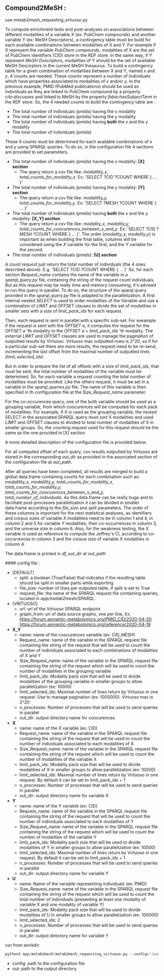 ## Compound2MeSH :

use metab2mesh_requesting_virtuoso.py

To compute enrichment tests and post-analyses on associations between different modalities of a variable X (ex: PubChem compounds) and another variable Y (ex: MeSH Descriptors), a contingency table must be build for each available combinations between modalities of X and Y. For example if X represent the variable *PubChem compounds*, modalities of X are the set of PubChem identifiers (CID) store in the RDF store. In the same way, if Y represent *MeSH Descriptors*, modalities of Y should be the set of available MeSH Descirptors in the current MeSH thesaurus.
To build a contingency table for a given combination of modalities between X and Y, named *x* and *y*, 4 counts are needed. These counts represent a number of individuals which have properties associated to modalities of *x* and/or *y*. In the previous example, PMID (PubMed publications) should be used as individuals as they are linked to PubChem compound by a property *cito:discusses* and linked to MeSH by the property *fabio:hasSubjectTerm* in the RDF store.
So, the 4 needed counts to build the contingency table are :
- The total number of individuals (pmids) having the *x* modality
- The total number of individuals (pmids) having the *y* modality
- The total number of individuals (pmids) having **both** the *x* and the *y* modality
- The total number of individuals (pmids)

These 4 counts must be determined for each available combinations of *x* and *y* using SPARQL queries. To do so, in the configuration file 4 sections are provided to set parameters.

- The total number of individuals (pmids) having the *x* modality: **[X] section**
  - The query return a csv file like: *modalility_x, total_counts_for_modality_x*. Ex: 'SELECT ?CID ?COUNT WHERE { ... }'
- The total number of individuals (pmids) having the *y* modality: **[Y] section**
  - The query return a csv file like: *modalility_y, total_counts_for_modality_y*. Ex: 'SELECT ?MESH ?COUNT WHERE { ... }'
- The total number of individuals (pmids) having **both** the *x* and the *y* modality: **[X_Y] section**
  - The query return a csv file like: *modality_x, modality_y, total_counts_for_coocurences_between_x_and_y*. Ex: 'SELECT ?CID ?MESH ?COUNT WHERE { ... }'. The order (*modality_x, modality_y*) is important as when building the final table, columns will be considered using the *X* variable for the first, and the *Y* variable for the second.
- The total number of individuals (pmids): **[U] section**

A *count request* just return the total number of individuals (the 4 ones described above). E.g. 'SELECT ?CID  ?COUNT WHERE { ... }'
So, for each section *Request_name* contains the name of the variable in a *sparql_query.py* file, containing the string of the request count individuals. But as this request may be really time and memory consuming, it's advised to run this query in parallel. To do so, the structure of the sparql query provided in the *sparql_query.py* file is adapted to the parallelization. A first internal nested *SELECT* is used to order modalities of the Variable and use a combination of *LIMIT* and *OFFSET* clauses to divide the set of modalities in smaller sets with a size of *limit_pack_ids* for each request.

Then, each request is sent in parallel with a specific sub-set. For exeample if the request is sent with the *OFFSET a*, it computes the request for the *OFFSET a* 'th modality to the *OFFSET a + limit_pack_ids* 'th modality. The external *LIMIT* and *OFFSET* clauses are used to manage the pagination of outputted results by Virtuoso. Virtuoso max outputted rows is 2^20, so if for a particular sub-set there are more results, the request need to be re-send, incrementing the last offset from the maximal number of outputted lines (*limit_selected_ids*)

But in order to prepare the list of all offsets with a size of *limit_pack_ids*, that must be sent, the total number of modalities of the variable must be determined. So, for each variable a request counting the total number of modalities must be provided. Like the others request, it must be set in a variable in the *sparql_queries.py* file. The name of this variable is then specified in th configuration file at the *Size_Request_name* parameter.

For the co-occurences query, one of the both variable should be used as a grouping variable, from which coocurences will be computed for each pack of modalities. For example, if X is used as the grouping variable, the nested SELECT in the associated SPARQL query must sort X modalities and used *LIMIT* and *OFFSET* clauses to divided to total number of modalities of X in smaller groups. So, the counting request used for this request should be the same as the one provided in [X] section

A more detailed description of the configuration file is provided below.

For all computed offset of each query, csv results outputted by Virtuoso are stored in the corresponding *out_dir* as provided in the associated section of the configuration file at *out_path*.

After all queries have been completed, all results are merged to build a global data.frame containing counts for each combination such as:
*modalility_x, modalility_y, total_counts_for_modality_x, total_counts_for_modality_y, total_counts_for_coocurences_between_x_and_y, total_number_of_individuals*. As this data.frame can be really huge and to facilitate post-processes parallelization it can be divided in smaller data.frame according to the *file_size* and *split* parameters. The order of these columns is important for the next statistical analyses, as identifiers and corpus sizes of variable $X$ modalities need to be in column 1 and 4, in column 2 and 5 for variable $Y$ modalities, their co-occurrences in column 3, and the universe size in column 6. Also, for the weakness testing, the $X$ variable is used as reference to compute the Jeffrey's CI, according to co-occurrences in column 3 and the corpus size of variable $X$ modalities in column 4.

The data.frame is printed in *df_out_dir* at *out_path*

#### config file :

- [DEFAULT]
  - split: a boolean (True/False) that indicates if the resulting table should be split in smaller parts while exporting
  - file_size: number of lines per outputed table, if split is set to True
  - request_file: the name of the SPARQL request file containing queries, located in *app/metab2mesh/SPARQL*.
- [VIRTUOSO]
  - url: url of the Virtuoso SPARQL endpoint
  - graph_from: uri of data source graphs, one per line, Ex:
    https://forum.semantic-metabolomics.org/PMID_CID/2020-04-20
    https://forum.semantic-metabolomics.org/reference/2020-04-19
- **X_Y**
  - name: name of the coocurences variable (ex: CID_MESH)
  - Request_name: name of the variable in the SPARQL request file containing the string of the request that will be used to count the number of individuals associated to each combinations of modalities of X and Y
  - Size_Request_name: name of the variable in the SPARQL request file containing the string of the request which will be used to count the number of modalities in the grouping variable
  - limit_pack_ids: Modality pack size that will be used to divide modalities of the grouping variable in smaller groups to allow parallelization (ex: 10000)
  - limit_selected_ids: Maximal number of lines return by Virtuoso in one request. Use to manage pagination (ex: 1000000). Virtuoso max is 2^20
  - n_processes: Number of processes that will be used to send queries in parallel
  - out_dir: output directory name for coocurences
- **X**
  - name: name of the X variable (ex: CID)
  - Request_name: name of the variable in the SPARQL request file containing the string of the request that will be used to count the number of individuals associated to each modalities of X
  - Size_Request_name:  name of the variable in the SPARQL request file containing the string of the request which will be used to count the number of modalities of the variable X
  - limit_pack_ids:  Modality pack size that will be used to divide modalities of X in smaller groups to allow parallelization (ex: 10000)
  - limit_selected_ids: Maximal number of lines return by Virtuoso in one request. By default it can be set to limit_pack_ids + 1
  - n_processes: Number of processes that will be used to send queries in parallel
  - out_dir: output directory name for variable X
- **Y**
  - name: name of the Y variable (ex: CID)
  - Request_name: name of the variable in the SPARQL request file containing the string of the request that will be used to count the number of individuals associated to each modalities of Y
  - Size_Request_name: name of the variable in the SPARQL request file containing the string of the request which will be used to count the number of modalities of the variable Y
  - limit_pack_ids: Modality pack size that will be used to divide modalities of Y in smaller groups to allow parallelization (ex: 10000)
  - limit_selected_ids: Maximal number of lines return by Virtuoso in one request. By default it can be set to limit_pack_ids + 1
  - n_processes: Number of processes that will be used to send queries in parallel
  - out_dir: output directory name for variable Y
- **U**
  - name: Name of the variable representing individuals (ex: PMID)
  - Size_Request_name: name of the variable in the SPARQL request file containing the string of the request which will be used to count the total number of individuals (presenting at least one modality of variable X and one modality of variable Y)
  - limit_pack_ids: Modality pack size that will be used to divide modalities of U in smaller groups to allow parallelization (ex: 100000)
  - limit_selected_ids: 2
  - n_processes: Number of processes that will be used to send queries in parallel
  - out_dir: output directory name for variable Y

run from workdir:
```python
python3 app/metab2mesh/metab2mesh_requesting_virtuoso.py --config="/path/to/config.ini" --out="path/to/out/dir"
```
- config: path to the configuration file
- out: path to the output directory
